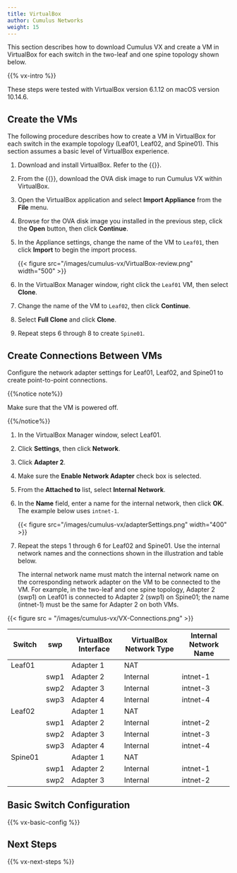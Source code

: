 ```yaml
---
title: VirtualBox
author: Cumulus Networks
weight: 15
---
```

This section describes how to download Cumulus VX and create a VM in VirtualBox for each switch in the two-leaf and one spine topology shown below.

{{% vx-intro %}}

These steps were tested with VirtualBox version 6.1.12 on macOS version 10.14.6.

## Create the VMs

The following procedure describes how to create a VM in VirtualBox for each switch in the example topology (Leaf01, Leaf02, and Spine01). This section assumes a basic level of VirtualBox experience.

1. Download and install VirtualBox. Refer to the {{<exlink url="https://www.virtualbox.org/wiki/Downloads" text="VirtualBox documentation">}}.

2. From the {{<exlink url="https://cumulusnetworks.com/products/cumulus-vx/download/" text="Cumulus Networks website">}}, download the OVA disk image to run Cumulus VX within VirtualBox.

3. Open the VirtualBox application and select **Import Appliance** from the **File** menu.

4. Browse for the OVA disk image you installed in the previous step, click the **Open** button, then click **Continue**.

5. In the Appliance settings, change the name of the VM to `Leaf01`, then click **Import** to begin the import process.  

   {{< figure src="/images/cumulus-vx/VirtualBox-review.png" width="500" >}}

6. In the VirtualBox Manager window, right click the `Leaf01` VM, then select **Clone**.

7. Change the name of the VM to `Leaf02`, then click **Continue**.

8. Select **Full Clone** and click **Clone**.

9. Repeat steps 6 through 8 to create `Spine01`.

## Create Connections Between VMs

Configure the network adapter settings for Leaf01, Leaf02, and Spine01 to create point-to-point connections.

{{%notice note%}}

Make sure that the VM is powered off.

{{%/notice%}}

1. In the VirtualBox Manager window, select Leaf01.

2. Click **Settings**, then click **Network**.

3. Click **Adapter 2**.

4. Make sure the **Enable Network Adapter** check box is selected.

5. From the **Attached to** list, select **Internal Network**.  

6. In the **Name** field, enter a name for the internal network, then click **OK**. The example below uses `intnet-1`.

   {{< figure src="/images/cumulus-vx/adapterSettings.png" width="400" >}}

7. Repeat the steps 1 through 6 for Leaf02 and Spine01. Use the internal network names and the connections shown in the illustration and table below.

   The internal network name must match the internal network name on the corresponding network adapter on the VM to be connected to the VM. For example, in the two-leaf and one spine topology, Adapter 2 (swp1) on Leaf01 is connected to Adapter 2 (swp1) on Spine01; the name (intnet-1) must be the same for Adapter 2 on both VMs.

{{< figure src = "/images/cumulus-vx/VX-Connections.png" >}}

| Switch    | swp      | VirtualBox Interface | VirtualBox Network Type | Internal Network Name |
| --------- | ----     | -------------------- | ----------------------- | --------------------- |
|Leaf01     |          | Adapter 1            | NAT                     |                       |
|           | swp1     | Adapter 2            | Internal                | intnet-1              |
|           | swp2     | Adapter 3            | Internal                | intnet-3              |
|           | swp3     | Adapter 4            | Internal                | intnet-4              |
|Leaf02     |          | Adapter 1            | NAT                     |                       |
|           | swp1     | Adapter 2            | Internal                | intnet-2              |
|           | swp2     | Adapter 3            | Internal                | intnet-3              |
|           | swp3     | Adapter 4            | Internal                | intnet-4              |
|Spine01    |          | Adapter 1            | NAT                     |                       |
|           | swp1     | Adapter 2            | Internal                | intnet-1              |
|           | swp2     | Adapter 3            | Internal                | intnet-2              |

## Basic Switch Configuration

{{% vx-basic-config %}}

## Next Steps

{{% vx-next-steps %}}
